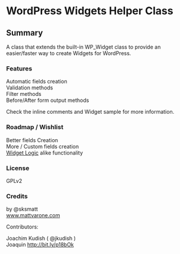 #  WordPress Widgets Helper Class

## Summary

A class that extends the built-in WP_Widget class to provide an easier/faster way to create Widgets for WordPress.

### Features

Automatic fields creation  
Validation methods  
Filter methods  
Before/After form output methods  

Check the inline comments and Widget sample for more information.

### Roadmap / Wishlist

Better fields Creation  
More / Custom fields creation  
[Widget Logic](http://wordpress.org/extend/plugins/widget-logic/ "Widget Logic") alike functionality  

### License

GPLv2  

### Credits

by @sksmatt  
www.mattvarone.com

Contributors:

Joachim Kudish ( @jkudish )  
Joaquin http://bit.ly/p18bOk